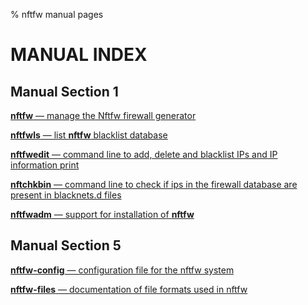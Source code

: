 % nftfw manual pages

MANUAL INDEX
============

Manual Section 1
----------------

[**nftfw** — manage the Nftfw firewall generator](./nftfw.1.md)

[**nftfwls** — list **nftfw** blacklist database](./nftfwls.1.md)

[**nftfwedit** — command line to add, delete and blacklist IPs and IP information print](./nftfwedit.1.md)

[**nftchkbin** — command line to check if ips in the firewall database are present in blacknets.d files](./nftfwedit.1.md)

[**nftfwadm** — support for installation of **nftfw**](./nftfwadm.1.md)

Manual Section 5
----------------

[**nftfw-config** — configuration file for the nftfw system](./nftfw-config.5.md)

[**nftfw-files** — documentation of file formats used in nftfw](./nftfw-files.5.md)
